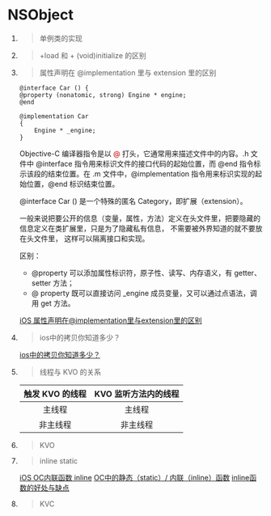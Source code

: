 # NSObject

1. > 单例类的实现

2. > +load 和 + (void)initialize 的区别

3. > 属性声明在 @implementation 里与 extension 里的区别

	```
	@interface Car () {
	@property (nonatomic, strong) Engine * engine;
	@end
	
	@implementation Car 
	{ 
	    Engine * _engine;
	}
	```
	
	Objective-C 编译器指令是以 <font color=#cc0000>@</font> 打头，它通常用来描述文件中的内容。.h 文件中 @interface 指令用来标识文件的接口代码的起始位置，而 @end 指令标示该段的结束位置。在 .m 文件中，@implementation 指令用来标识实现的起始位置，@end 标识结束位置。
	
	@interface Car () 是一个特殊的匿名 Category，即扩展（extension）。
	
	一般来说把要公开的信息（变量，属性，方法）定义在头文件里，把要隐藏的信息定义在类扩展里，只是为了隐藏私有信息， 不需要被外界知道的就不要放在头文件里， 这样可以隔离接口和实现。
	
	区别：
	
	* @property 可以添加属性标识符，原子性、读写、内存语义，有 getter、setter 方法；
	* @ property 既可以直接访问 _engine 成员变量，又可以通过点语法，调用 get 方法。
	
	[iOS 属性声明在@implementation里与extension里的区别](https://blog.csdn.net/zhongbeida_xue/article/details/51456858)
	
4. > ios中的拷贝你知道多少？

	[ios中的拷贝你知道多少？](https://www.jianshu.com/p/4e5fde48fcda)
	
5. > 线程与 KVO 的关系

	|触发 KVO 的线程|KVO 监听方法内的线程|
	|:-----:|:------:|
	|主线程|主线程|
	|非主线程|非主线程|
	
6. > KVO

7. > inline static

	[iOS OC内联函数 inline](https://www.jianshu.com/p/d557b0831c6a)
	[OC中的静态（static）/ 内联（inline）函数](https://www.jianshu.com/p/7fb0008ed730)
       [inline函数的好处与缺点](https://blog.csdn.net/tsinfeng/article/details/5871043)

8. > KVC
